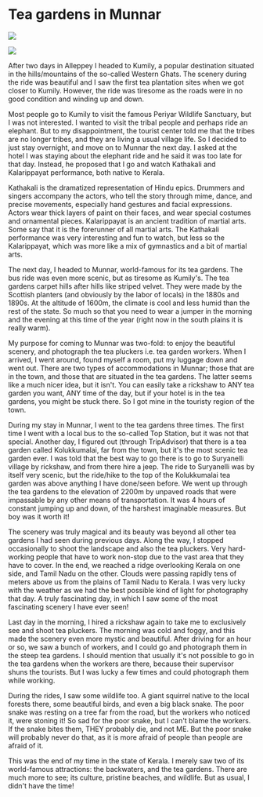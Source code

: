 # Tea gardens in Munnar

![](https://blogger.googleusercontent.com/img/b/R29vZ2xl/AVvXsEjzi4QeDmyHwyA9qR9hlll4gJdNvsWrtqiZIeZSigbcS-1akqOhEn43BThI6nCz4Cd2AUKkZzRglvTUaahn4yUCuLyUoMgM0J3HJe4x0QzRPjeU9GglREbvq1u_4eTKNRkbKWeeQ63ixcwh/s0/photo+1-721500.JPG)

![](https://blogger.googleusercontent.com/img/b/R29vZ2xl/AVvXsEgR-g12ScnCT_qAL7VGMhPlhaQCMN_rZ7bRO1Ade2h8YhQULughL86yqLGOsCtO-2zv8jD4BqIDyFAjn-C0uSh6U_BoZoMoF2fhvyivZxZyGJhGkXo7zS010vH82xiQtGVVcRnOq8wybzz0/s0/photo+2-722577.JPG)

After two days in Alleppey I headed to Kumily, a popular destination situated in the hills/mountains of the so-called Western Ghats. The scenery during the ride was beautiful and I saw the first tea plantation sites when we got closer to Kumily. However, the ride was tiresome as the roads were in no good condition and winding up and down.

Most people go to Kumily to visit the famous Periyar Wildlife Sanctuary, but I was not interested. I wanted to visit the tribal people and perhaps ride an elephant. But to my disappointment, the tourist center told me that the tribes are no longer tribes, and they are living a usual village life. So I decided to just stay overnight, and move on to Munnar the next day. I asked at the hotel I was staying about the elephant ride and he said it was too late for that day. Instead, he proposed that I go and watch Kathakali and Kalarippayat performance, both native to Kerala. 

Kathakali is the dramatized representation of Hindu epics. Drummers and singers accompany the actors, who tell the story through mime, dance, and precise movements, especially hand gestures and facial expressions. Actors wear thick layers of paint on their faces, and wear special costumes and ornamental pieces. Kalarippayat is an ancient tradition of martial arts. Some say that it is the forerunner of all martial arts. The Kathakali performance was very interesting and fun to watch, but less so the Kalarippayat, which was more like a mix of gymnastics and a bit of martial arts.

The next day, I headed to Munnar, world-famous for its tea gardens. The bus ride was even more scenic, but as tiresome as Kumily's. The tea gardens carpet hills after hills like striped velvet. They were made by the Scottish planters (and obviously by the labor of locals) in the 1880s and 1890s. At the altitude of 1600m, the climate is cool and less humid than the rest of the state. So much so that you need to wear a jumper in the morning and the evening at this time of the year (right now in the south plains it is really warm). 

My purpose for coming to Munnar was two-fold: to enjoy the beautiful scenery, and photograph the tea pluckers i.e. tea garden workers. When I arrived, I went around, found myself a room, put my luggage down and went out. There are two types of accommodations in Munnar; those that are in the town, and those that are situated in the tea gardens. The latter seems like a much nicer idea, but it isn't. You can easily take a rickshaw to ANY tea garden you want, ANY time of the day, but if your hotel is in the tea gardens, you might be stuck there. So I got mine in the touristy region of the town. 

During my stay in Munnar, I went to the tea gardens three times. The first time I went with a local bus to the so-called Top Station, but it was not that special. Another day, I figured out (through TripAdvisor) that there is a tea garden called Kolukkumalai, far from the town, but it's the most scenic tea garden ever. I was told that the best way to go there is to go to Suryanelli village by rickshaw, and from there hire a jeep. The ride to Suryanelli was by itself very scenic, but the ride/hike to the top of the Kolukkumalai tea garden was above anything I have done/seen before. We went up through the tea gardens to the elevation of 2200m by unpaved roads that were impassable by any other means of transportation. It was 4 hours of constant jumping up and down, of the harshest imaginable measures. But boy was it worth it! 

The scenery was truly magical and its beauty was beyond all other tea gardens I had seen during previous days. Along the way, I stopped occasionally to shoot the landscape and also the tea pluckers. Very hard-working people that have to work non-stop due to the vast area that they have to cover. In the end, we reached a ridge overlooking Kerala on one side, and Tamil Nadu on the other. Clouds were passing rapidly tens of meters above us from the plains of Tamil Nadu to Kerala. I was very lucky with the weather as we had the best possible kind of light for photography that day. A truly fascinating day, in which I saw some of the most fascinating scenery I have ever seen!

Last day in the morning, I hired a rickshaw again to take me to exclusively see and shoot tea pluckers. The morning was cold and foggy, and this made the scenery even more mystic and beautiful. After driving for an hour or so, we saw a bunch of workers, and I could go and photograph them in the steep tea gardens. I should mention that usually it's not possible to go in the tea gardens when the workers are there, because their supervisor shuns the tourists. But I was lucky a few times and could photograph them while working.

During the rides, I saw some wildlife too. A giant squirrel native to the local forests there, some beautiful birds, and even a big black snake. The poor snake was resting on a tree far from the road, but the workers who noticed it, were stoning it! So sad for the poor snake, but I can't blame the workers. If the snake bites them, THEY probably die, and not ME. But the poor snake will probably never do that, as it is more afraid of people than people are afraid of it.

This was the end of my time in the state of Kerala. I merely saw two of its world-famous attractions: the backwaters, and the tea gardens. There are much more to see; its culture, pristine beaches, and wildlife. But as usual, I didn't have the time!